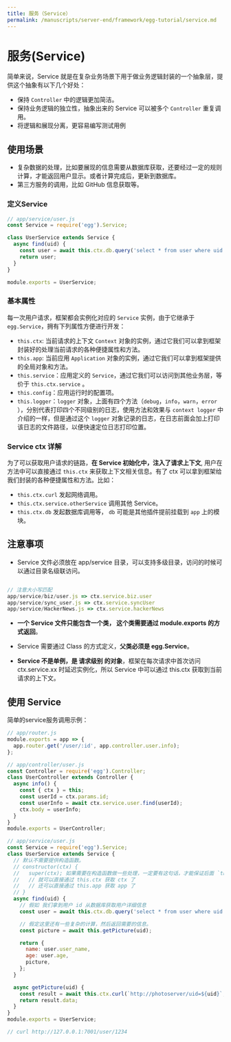 ```yaml
---
title: 服务（Service）
permalink: /manuscripts/server-end/framework/egg-tutorial/service.md
---
```


# 服务(Service)

简单来说，Service 就是在复杂业务场景下用于做业务逻辑封装的一个抽象层，提供这个抽象有以下几个好处：

- 保持 `Controller` 中的逻辑更加简洁。
- 保持业务逻辑的独立性，抽象出来的 Service 可以被多个 `Controller` 重复调用。
- 将逻辑和展现分离，更容易编写测试用例

## 使用场景

- 复杂数据的处理，比如要展现的信息需要从数据库获取，还要经过一定的规则计算，才能返回用户显示。或者计算完成后，更新到数据库。
- 第三方服务的调用，比如 GitHub 信息获取等。

### 定义Service

```js
// app/service/user.js
const Service = require('egg').Service;

class UserService extends Service {
  async find(uid) {
    const user = await this.ctx.db.query('select * from user where uid = ?', uid);
    return user;
  }
}

module.exports = UserService;

```

### 基本属性

每一次用户请求，框架都会实例化对应的 `Service` 实例，由于它继承于 `egg.Service`，拥有下列属性方便进行开发：

- `this.ctx`: 当前请求的上下文 `Context` 对象的实例，通过它我们可以拿到框架封装好的处理当前请求的各种便捷属性和方法。
- `this.app`: 当前应用 `Application` 对象的实例，通过它我们可以拿到框架提供的全局对象和方法。
- `this.service`：应用定义的 `Service`，通过它我们可以访问到其他业务层，等价于 `this.ctx.service` 。
- `this.config`：应用运行时的配置项。
- `this.logger`：`logger` 对象，上面有四个方法（`debug`，`info`，`warn`，`error`
  ），分别代表打印四个不同级别的日志，使用方法和效果与 `context logger` 中介绍的一样，但是通过这个 `logger`
  对象记录的日志，在日志前面会加上打印该日志的文件路径，以便快速定位日志打印位置。

### Service ctx 详解

为了可以获取用户请求的链路，**在 Service 初始化中，注入了请求上下文**, 用户在方法中可以直接通过 `this.ctx` 来获取上下文相关信息。有了
ctx 可以拿到框架给我们封装的各种便捷属性和方法。比如：

- `this.ctx.curl` 发起网络调用。
- `this.ctx.service.otherService` 调用其他 Service。
- `this.ctx.db` 发起数据库调用等， `db` 可能是其他插件提前挂载到 `app` 上的模块。

## 注意事项

- Service 文件必须放在 app/service 目录，可以支持多级目录，访问的时候可以通过目录名级联访问。

```js

// 注意大小写匹配
app/service/biz/user.js => ctx.service.biz.user
app/service/sync_user.js => ctx.service.syncUser
app/service/HackerNews.js => ctx.service.hackerNews

```

- **一个 Service 文件只能包含一个类， 这个类需要通过 module.exports 的方式返回**。

- Service 需要通过 Class 的方式定义，**父类必须是 egg.Service**。

- **Service 不是单例，是 请求级别 的对象**，框架在每次请求中首次访问 ctx.service.xx 时延迟实例化，所以 Service 中可以通过
  this.ctx 获取到当前请求的上下文。

## 使用 Service

简单的service服务调用示例：

```js
// app/router.js
module.exports = app => {
  app.router.get('/user/:id', app.controller.user.info);
};

// app/controller/user.js
const Controller = require('egg').Controller;
class UserController extends Controller {
  async info() {
    const { ctx } = this;
    const userId = ctx.params.id;
    const userInfo = await ctx.service.user.find(userId);
    ctx.body = userInfo;
  }
}
module.exports = UserController;

// app/service/user.js
const Service = require('egg').Service;
class UserService extends Service {
  // 默认不需要提供构造函数。
  // constructor(ctx) {
  //   super(ctx); 如果需要在构造函数做一些处理，一定要有这句话，才能保证后面 `this.ctx`的使用。
  //   // 就可以直接通过 this.ctx 获取 ctx 了
  //   // 还可以直接通过 this.app 获取 app 了
  // }
  async find(uid) {
    // 假如 我们拿到用户 id 从数据库获取用户详细信息
    const user = await this.ctx.db.query('select * from user where uid = ?', uid);

    // 假定这里还有一些复杂的计算，然后返回需要的信息。
    const picture = await this.getPicture(uid);

    return {
      name: user.user_name,
      age: user.age,
      picture,
    };
  }

  async getPicture(uid) {
    const result = await this.ctx.curl(`http://photoserver/uid=${uid}`, { dataType: 'json' });
    return result.data;
  }
}
module.exports = UserService;

// curl http://127.0.0.1:7001/user/1234

```
